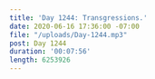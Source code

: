 ```yaml
---
title: 'Day 1244: Transgressions.'
date: 2020-06-16 17:36:00 -07:00
file: "/uploads/Day-1244.mp3"
post: Day 1244
duration: '00:07:56'
length: 6253926
---
```


